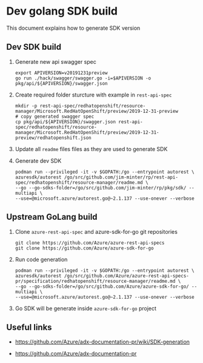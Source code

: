 # Dev golang SDK build

This document explains how to generate SDK version

## Dev SDK build

1. Generate new api swagger spec
    ```
    export APIVERSION=v20191231preview
    go run ./hack/swagger/swagger.go -i=$APIVERSION -o pkg/api/${APIVERSION}/swagger.json
    ```

1. Create required folder sturcture with example in `rest-api-spec`

    ```
    mkdir -p rest-api-spec/redhatopenshift/resource-manager/Microsoft.RedHatOpenShift/preview/2019-12-31-preview
    # copy generated swagger spec
    cp pkg/api/${APIVERSION}/swagger.json rest-api-spec/redhatopenshift/resource-manager/Microsoft.RedHatOpenShift/preview/2019-12-31-preview/redhatopenshift.json
    ```

1. Update all `readme` files files as they are used to generate SDK

1. Generate dev SDK

    ```
    podman run --privileged -it -v $GOPATH:/go --entrypoint autorest \
    azuresdk/autorest /go/src/github.com/jim-minter/rp/rest-api-spec/redhatopenshift/resource-manager/readme.md \
    --go --go-sdks-folder=/go/src/github.com/jim-minter/rp/pkg/sdk/ --multiapi \
    --use=@microsoft.azure/autorest.go@~2.1.137 --use-onever --verbose

    ```

## Upstream GoLang build

1. Clone `azure-rest-api-spec` and azure-sdk-for-go git repositories

   ```
   git clone https://github.com/Azure/azure-rest-api-specs
   git clone https://github.com/Azure/azure-sdk-for-go
   ```

1. Run code generation

    ```
    podman run --privileged -it -v $GOPATH:/go --entrypoint autorest \
    azuresdk/autorest /go/src/github.com/Azure/azure-rest-api-specs-pr/specification/redhatopenshift/resource-manager/readme.md \
    --go --go-sdks-folder=/go/src/github.com/Azure/azure-sdk-for-go/ --multiapi \
    --use=@microsoft.azure/autorest.go@~2.1.137 --use-onever --verbose
    ```

1. Go SDK will be generate inside `azure-sdk-for-go` project

## Useful links

* https://github.com/Azure/adx-documentation-pr/wiki/SDK-generation

* https://github.com/Azure/adx-documentation-pr
